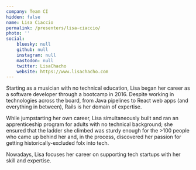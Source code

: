 ```yaml
---
company: Team CI
hidden: false
name: Lisa Ciaccio
permalink: /presenters/lisa-ciaccio/
photo: ''
social:
    bluesky: null
    github: null
    instagram: null
    mastodon: null
    twitter: LisaChacho
    website: https://www.lisachacho.com
---
```


Starting as a musician with no technical education, Lisa began her career as a software developer through a bootcamp in 2016. Despite working in technologies across the board, from Java pipelines to React web apps (and everything in between), Rails is her domain of expertise.

While jumpstarting her own career, Lisa simultaneously built and ran an apprenticeship program for adults with no technical background; she ensured that the ladder she climbed was sturdy enough for the >100 people who came up behind her and, in the process, discovered her passion for getting historically-excluded folx into tech.

Nowadays, Lisa focuses her career on supporting tech startups with her skill and expertise.
